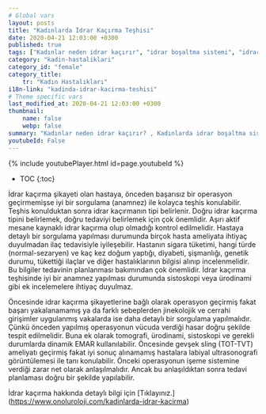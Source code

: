 ```yaml
---
# Global vars
layout: posts
title: "Kadınlarda İdrar Kaçırma Teşhisi"
date: 2020-04-21 12:03:00 +0300
published: true
tags: ["Kadınlar neden idrar kaçırır", "idrar boşaltma sistemi", "idrar kaçırma tipi", "Stres tipi idrar kaçırma", "Sıkışma tipi idrar kaçırma", "Cinsel ilişkide idrar kaçırma", "İdrar kaçırma ameliyat", "TVT ameliyatı", "TOT ameliyatı" , "idrar kaçırma ilaç", "idrar kaçırma nedeni" , "karışık tip idrar kaçırma" , "fistül idrar kaçırma" , "idrar kaçırma teşhis" , "idrar tutamama" , "idrar kaçırma tedavi", "idrar kaçırma çözüm", "idrar tutamama tedavi", "idrar kaçırma ameliyatı yan etkisi" , ]
category: "kadin-hastaliklari"
category_id: "female"
category_title:
    tr: "Kadın Hastalıkları"
i18n-link: "kadinda-idrar-kacirma-teshisi"
# Theme specific vars
last_modified_at: 2020-04-21 12:03:00 +0300
thumbnail:
    name: false
    webp: false
summary: "Kadınlar neden idrar kaçırır? , Kadınlarda idrar boşaltma sistemi, idrar kaçırmaların tipleri , Stres tipi idrar kaçırma, Sıkışma ve kompeks tip idrar kaçırma, Cinsel ilişkide idrar kaçırma tedavileri, İdrar kaçırmada cerrahi tedavi, Cerrahi tedavi sonrası oluşabilicek komplikasyonlar ve tedavileri , TVT, TOT ameliyatları."
youtubeId: False
---
```

{% include youtubePlayer.html id=page.youtubeId %}

* TOC
{:toc}

İdrar kaçırma şikayeti olan hastaya, önceden başarısız bir operasyon geçirmemişse iyi bir sorgulama (anamnez) ile kolayca teşhis konulabilir. Teşhis konulduktan sonra idrar kaçırmanın tipi belirlenir. Doğru idrar kaçırma tipini belirlemek, doğru tedaviyi belirlemek için çok önemlidir. Aşırı aktif mesane kaynaklı idrar kaçırma olup olmadığı kontrol edilmelidir. Hastaya detaylı bir sorgulama yapılması durumunda birçok hasta ameliyata ihtiyaç duyulmadan ilaç tedavisiyle iyileşebilir. Hastanın sigara tüketimi, hangi türde (normal-sezaryen) ve kaç kez doğum yaptığı, diyabeti, şişmanlığı, genetik durumu, tükettiği ilaçlar ve diğer hastalıklarının bilgisi alınıp incelenmelidir. Bu bilgiler tedavinin planlanması bakımından çok önemlidir. İdrar kaçırma teşhisinde iyi bir anamnez yapılması durumunda sistoskopi veya ürodinami gibi ek incelemelere ihtiyaç duyulmaz.

Öncesinde idrar kaçırma şikayetlerine bağlı olarak operasyon geçirmiş fakat başarı yakalanamamış ya da farklı sebeplerden jinekolojik ve cerrahi  girişimler uygulanmış vakalarda ise daha detaylı bir sorgulama yapılmalıdır. Çünkü önceden yapılmış operasyonun vücuda verdiği hasar doğru şekilde tespit edilmelidir. Buna ek olarak tomografi, ürodinami, sistoskopi ve gerekli durumlarda dinamik EMAR kullanılabilir. Öncesinde gevşek sling (TOT-TVT) ameliyatı geçirmiş fakat iyi sonuç alınamamış hastalara labiyal ultrasonografi görüntülemesi ile tanı konulabilir. Önceki operasyonun işeme sistemine verdiği zarar net olarak anlaşılmalıdır. Ancak bu anlaşıldıktan sonra tedavi planlaması doğru bir şekilde yapılabilir.


İdrar kaçırma hakkında detaylı bilgi için [Tıklayınız.] (https://www.onoluroloji.com/kadinlarda-idrar-kacirma)
